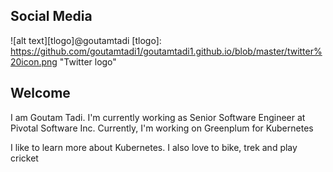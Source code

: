 ## Social Media
![alt text][tlogo]@goutamtadi
[tlogo]: https://github.com/goutamtadi1/goutamtadi1.github.io/blob/master/twitter%20icon.png "Twitter logo"

## Welcome

I am Goutam Tadi.
I'm currently working as Senior Software Engineer at Pivotal Software Inc.
Currently, I'm working on Greenplum for Kubernetes

I like to learn more about Kubernetes.
I also love to bike, trek and play cricket
